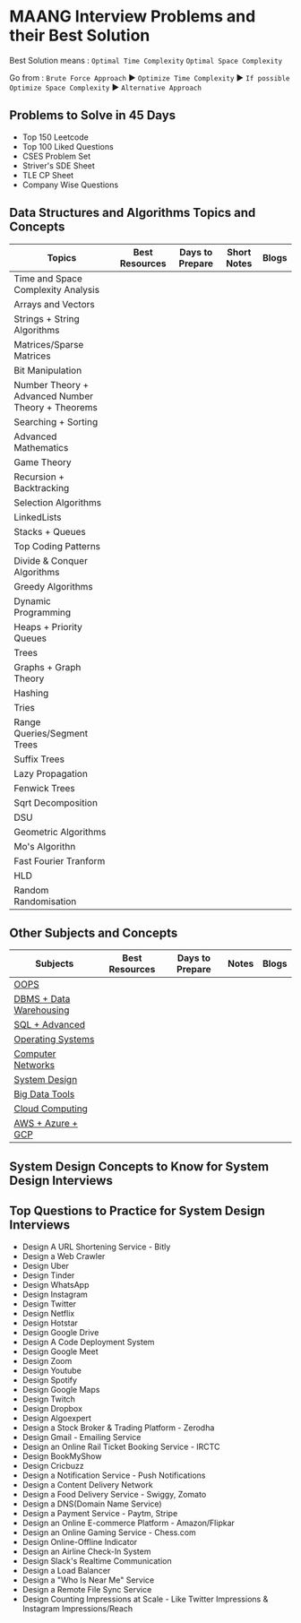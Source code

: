# MAANG Interview Problems and their Best Solution

Best Solution means : `Optimal Time Complexity` `Optimal Space Complexity` <br>

Go from : `Brute Force Approach` ▶️ `Optimize Time Complexity` ▶️ `If possible Optimize Space Complexity` ▶️ `Alternative Approach`


## Problems to Solve in 45 Days

- Top 150 Leetcode
- Top 100 Liked Questions
- CSES Problem Set
- Striver's SDE Sheet
- TLE CP Sheet
- Company Wise Questions 


## Data Structures and Algorithms Topics and Concepts

| Topics | Best Resources | Days to Prepare | Short Notes | Blogs |
| --------|--------------|----------|-------|------|
| Time and Space Complexity Analysis |
| Arrays and Vectors |
| Strings + String Algorithms |
| Matrices/Sparse Matrices |
| Bit Manipulation |
| Number Theory + Advanced Number Theory + Theorems |
| Searching + Sorting |
| Advanced Mathematics |
| Game Theory |
| Recursion + Backtracking |
| Selection Algorithms |
| LinkedLists |
| Stacks + Queues |
| Top Coding Patterns |
| Divide & Conquer Algorithms |
| Greedy Algorithms |
| Dynamic Programming |
| Heaps + Priority Queues |
| Trees |
| Graphs + Graph Theory |
| Hashing |
| Tries |
| Range Queries/Segment Trees |
| Suffix Trees |
| Lazy Propagation |
| Fenwick Trees |
| Sqrt Decomposition |
| DSU |
| Geometric Algorithms |
| Mo's Algorithn |
| Fast Fourier Tranform |
| HLD |
| Random Randomisation |


## Other Subjects and Concepts

| Subjects | Best Resources | Days to Prepare | Notes | Blogs |
| --------|--------------|----------|-------|------|
| [OOPS]() | 
| [DBMS + Data Warehousing]() |
| [SQL + Advanced]() |
| [Operating Systems]() |
| [Computer Networks]() |
| [System Design]() |
| [Big Data Tools]() |
| [Cloud Computing]() |
| [AWS + Azure + GCP]() |
       


## System Design Concepts to Know for System Design Interviews




## Top Questions to Practice for System Design Interviews

- Design A URL Shortening Service - Bitly
- Design a Web Crawler
- Design Uber
- Design Tinder
- Design WhatsApp
- Design Instagram
- Design Twitter
- Design Netflix
- Design Hotstar
- Design Google Drive
- Design A Code Deployment System
- Design Google Meet
- Design Zoom
- Design Youtube
- Design Spotify
- Design Google Maps
- Design Twitch
- Design Dropbox
- Design Algoexpert
- Design a Stock Broker & Trading Platform - Zerodha
- Design Gmail - Emailing Service
- Design an Online Rail Ticket Booking Service - IRCTC
- Design BookMyShow
- Design Cricbuzz
- Design a Notification Service - Push Notifications
- Design a Content Delivery Network
- Design a Food Delivery Service - Swiggy, Zomato
- Design a DNS(Domain Name Service)
- Design a Payment Service - Paytm, Stripe
- Design an Online E-commerce Platform - Amazon/Flipkar
- Design an Online Gaming Service - Chess.com
- Design Online-Offline Indicator
- Design an Airline Check-In System
- Design Slack's Realtime Communication
- Design a Load Balancer
- Design a "Who Is Near Me" Service
- Design a Remote File Sync Service
- Design Counting Impressions at Scale - Like Twitter Impressions & Instagram Impressions/Reach
  

